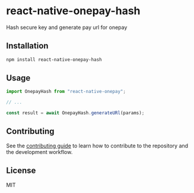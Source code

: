 # react-native-onepay-hash

Hash secure key and generate pay url for onepay

## Installation

```sh
npm install react-native-onepay-hash
```

## Usage

```js
import OnepayHash from "react-native-onepay";

// ...

const result = await OnepayHash.generateURl(params);
```

## Contributing

See the [contributing guide](CONTRIBUTING.md) to learn how to contribute to the repository and the development workflow.

## License

MIT
